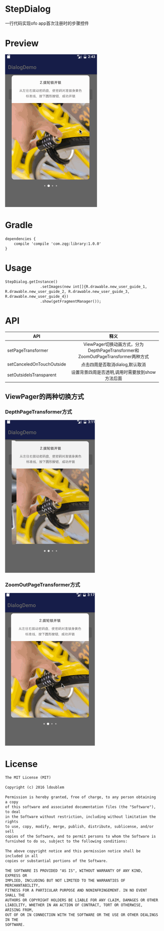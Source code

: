 # StepDialog
一行代码实现ofo app首次注册时的步骤控件

# Preview
![stepdialog](gif/stepdialog.gif)

# Gradle
```
dependencies {
    compile 'compile 'com.zqg:library:1.0.0'
}
```

# Usage
```
StepDialog.getInstance()
                .setImages(new int[]{R.drawable.new_user_guide_1, R.drawable.new_user_guide_2, R.drawable.new_user_guide_3, R.drawable.new_user_guide_4})
                .show(getFragmentManager());
```

# API
| API           | 释义           |
| ------------- |:-------------:|
| setPageTransformer      | ViewPager切换动画方式，分为DepthPageTransformer和ZoomOutPageTransformer两种方式 |
|   setCanceledOnTouchOutside    | 点击四周是否取消dialog,默认取消      | 
| setOutsideIsTransparent | 设置背景四周是否透明,调用时需要放到show方法后面      |

## ViewPager的两种切换方式
### DepthPageTransformer方式
![t1](gif/t1.gif)

### ZoomOutPageTransformer方式
![t2](gif/t2.gif)

# License

```
The MIT License (MIT)

Copyright (c) 2016 ldoublem

Permission is hereby granted, free of charge, to any person obtaining a copy
of this software and associated documentation files (the "Software"), to deal
in the Software without restriction, including without limitation the rights
to use, copy, modify, merge, publish, distribute, sublicense, and/or sell
copies of the Software, and to permit persons to whom the Software is
furnished to do so, subject to the following conditions:

The above copyright notice and this permission notice shall be included in all
copies or substantial portions of the Software.

THE SOFTWARE IS PROVIDED "AS IS", WITHOUT WARRANTY OF ANY KIND, EXPRESS OR
IMPLIED, INCLUDING BUT NOT LIMITED TO THE WARRANTIES OF MERCHANTABILITY,
FITNESS FOR A PARTICULAR PURPOSE AND NONINFRINGEMENT. IN NO EVENT SHALL THE
AUTHORS OR COPYRIGHT HOLDERS BE LIABLE FOR ANY CLAIM, DAMAGES OR OTHER
LIABILITY, WHETHER IN AN ACTION OF CONTRACT, TORT OR OTHERWISE, ARISING FROM,
OUT OF OR IN CONNECTION WITH THE SOFTWARE OR THE USE OR OTHER DEALINGS IN THE
SOFTWARE.
```